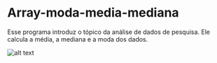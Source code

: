 # Array-moda-media-mediana
Esse programa introduz o tópico da análise de dados de pesquisa. Ele calcula a média, a mediana e a moda dos dados.

![alt text](https://i.imgur.com/VM4lStK.png)
